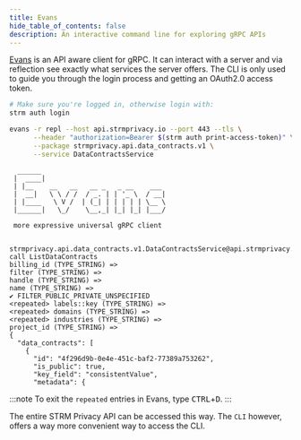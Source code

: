 ```yaml
---
title: Evans
hide_table_of_contents: false
description: An interactive command line for exploring gRPC APIs
---
```


[Evans](https://github.com/ktr0731/evans) is an API aware client for gRPC. It can interact with a server and via
reflection see exactly what services the server offers. The CLI is only used to guide you through
the login process and getting an OAuth2.0 access token.

```bash
# Make sure you're logged in, otherwise login with:
strm auth login
```

```bash
evans -r repl --host api.strmprivacy.io --port 443 --tls \
      --header "authorization=Bearer $(strm auth print-access-token)" \
      --package strmprivacy.api.data_contracts.v1 \
      --service DataContractsService
```

```
  ______
 |  ____|
 | |__    __   __   __ _   _ __    ___
 |  __|   \ \ / /  / _. | | '_ \  / __|
 | |____   \ V /  | (_| | | | | | \__ \
 |______|   \_/    \__,_| |_| |_| |___/

 more expressive universal gRPC client


strmprivacy.api.data_contracts.v1.DataContractsService@api.strmprivacy.io:443> call ListDataContracts
billing_id (TYPE_STRING) =>
filter (TYPE_STRING) =>
handle (TYPE_STRING) =>
name (TYPE_STRING) =>
✔ FILTER_PUBLIC_PRIVATE_UNSPECIFIED
<repeated> labels::key (TYPE_STRING) =>
<repeated> domains (TYPE_STRING) =>
<repeated> industries (TYPE_STRING) =>
project_id (TYPE_STRING) =>
{
  "data_contracts": [
    {
      "id": "4f296d9b-0e4e-451c-baf2-77389a753262",
      "is_public": true,
      "key_field": "consistentValue",
      "metadata": {
```

:::note
To exit the `repeated` entries in Evans, type <kbd>CTRL</kbd>+<kbd>D</kbd>.
:::

The entire STRM Privacy API can be accessed this way. The `CLI` however, offers a way more convenient way to access the
CLI.
